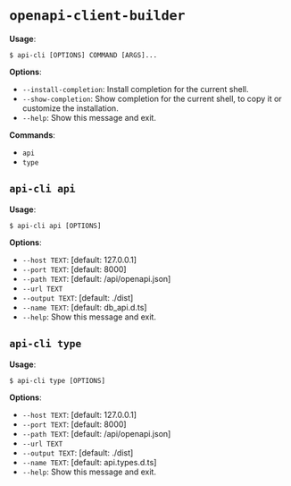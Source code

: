 # `openapi-client-builder`

**Usage**:

```console
$ api-cli [OPTIONS] COMMAND [ARGS]...
```

**Options**:

* `--install-completion`: Install completion for the current shell.
* `--show-completion`: Show completion for the current shell, to copy it or customize the installation.
* `--help`: Show this message and exit.

**Commands**:

* `api`
* `type`

## `api-cli api`

**Usage**:

```console
$ api-cli api [OPTIONS]
```

**Options**:

* `--host TEXT`: [default: 127.0.0.1]
* `--port TEXT`: [default: 8000]
* `--path TEXT`: [default: /api/openapi.json]
* `--url TEXT`
* `--output TEXT`: [default: ./dist]
* `--name TEXT`: [default: db_api.d.ts]
* `--help`: Show this message and exit.

## `api-cli type`

**Usage**:

```console
$ api-cli type [OPTIONS]
```

**Options**:

* `--host TEXT`: [default: 127.0.0.1]
* `--port TEXT`: [default: 8000]
* `--path TEXT`: [default: /api/openapi.json]
* `--url TEXT`
* `--output TEXT`: [default: ./dist]
* `--name TEXT`: [default: api.types.d.ts]
* `--help`: Show this message and exit.

